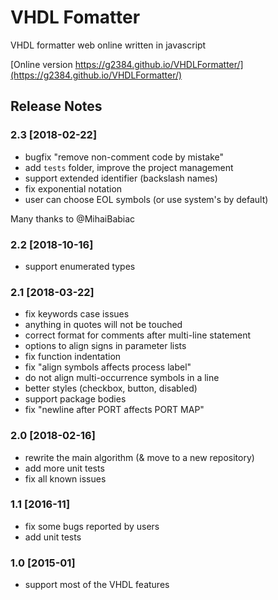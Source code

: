 # VHDL Fomatter

VHDL formatter web online written in javascript

[Online version https://g2384.github.io/VHDLFormatter/](https://g2384.github.io/VHDLFormatter/)

## Release Notes

### 2.3 [2018-02-22]

- bugfix "remove non-comment code by mistake"
- add `tests` folder, improve the project management
- support extended identifier (backslash names)
- fix exponential notation
- user can choose EOL symbols (or use system's by default)

Many thanks to @MihaiBabiac

### 2.2 [2018-10-16]

- support enumerated types

### 2.1 [2018-03-22]

- fix keywords case issues
- anything in quotes will not be touched
- correct format for comments after multi-line statement
- options to align signs in parameter lists
- fix function indentation
- fix "align symbols affects process label"
- do not align multi-occurrence symbols in a line
- better styles (checkbox, button, disabled)
- support package bodies
- fix "newline after PORT affects PORT MAP"

### 2.0 [2018-02-16]

- rewrite the main algorithm (& move to a new repository)
- add more unit tests
- fix all known issues

### 1.1 [2016-11]

- fix some bugs reported by users
- add unit tests

### 1.0 [2015-01]

- support most of the VHDL features